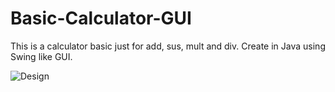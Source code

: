 # Basic-Calculator-GUI
This is a calculator basic just  for add, sus, mult and div. Create in Java using Swing like GUI.

![Design](https://user-images.githubusercontent.com/11672579/128966687-69b6a8cf-8048-4610-93a0-e4f960e07d60.jpg)
